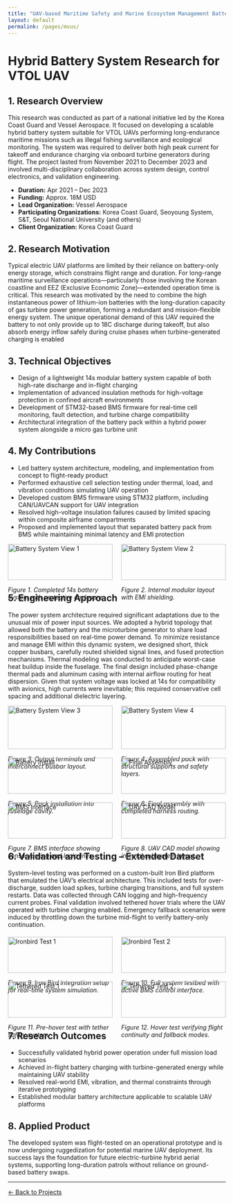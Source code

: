 ```yaml
---
title: "UAV-based Maritime Safety and Marine Ecosystem Management Battery System"
layout: default
permalink: /pages/mvus/
---
```


<h1>Hybrid Battery System Research for VTOL UAV</h1>

<h2>1. Research Overview</h2>
<p>This research was conducted as part of a national initiative led by the Korea Coast Guard and Vessel Aerospace. It focused on developing a scalable hybrid battery system suitable for VTOL UAVs performing long-endurance maritime missions such as illegal fishing surveillance and ecological monitoring. The system was required to deliver both high peak current for takeoff and endurance charging via onboard turbine generators during flight. The project lasted from November 2021 to December 2023 and involved multi-disciplinary collaboration across system design, control electronics, and validation engineering.</p>

- **Duration:** Apr 2021 – Dec 2023  
- **Funding:** Approx. 18M USD  
- **Lead Organization:** Vessel Aerospace 
- **Participating Organizations:** Korea Coast Guard, Seoyoung System, S&T, Seoul National University (and others) 
- **Client Organization:** Korea Coast Guard 



<h2>2. Research Motivation</h2>
<p>Typical electric UAV platforms are limited by their reliance on battery-only energy storage, which constrains flight range and duration. For long-range maritime surveillance operations—particularly those involving the Korean coastline and EEZ (Exclusive Economic Zone)—extended operation time is critical. This research was motivated by the need to combine the high instantaneous power of lithium-ion batteries with the long-duration capacity of gas turbine power generation, forming a redundant and mission-flexible energy system. The unique operational demand of this UAV required the battery to not only provide up to 18C discharge during takeoff, but also absorb energy inflow safely during cruise phases when turbine-generated charging is enabled</p>

<h2>3. Technical Objectives</h2>
<ul>
  <li>Design of a lightweight 14s modular battery system capable of both high-rate discharge and in-flight charging</li>
  <li>Implementation of advanced insulation methods for high-voltage protection in confined aircraft environments</li>
  <li>Development of STM32-based BMS firmware for real-time cell monitoring, fault detection, and turbine charge compatibility</li>
  <li>Architectural integration of the battery pack within a hybrid power system alongside a micro gas turbine unit</li>
</ul>

<h2>4. My Contributions</h2>
<ul>
  <li>Led battery system architecture, modeling, and implementation from concept to flight-ready product</li>
  <li>Performed exhaustive cell selection testing under thermal, load, and vibration conditions simulating UAV operation</li>
  <li>Developed custom BMS firmware using STM32 platform, including CAN/UAVCAN support for UAV integration</li>
  <li>Resolved high-voltage insulation failures caused by limited spacing within composite airframe compartments</li>
  <li>Proposed and implemented layout that separated battery pack from BMS while maintaining minimal latency and EMI protection</li>
</ul>

<div style="display: flex; flex-wrap: wrap; gap: 20px; justify-content: space-between;">
  <div style="flex: 0 0 48%;">
    <img src="/assets/mvus/2.jpg" alt="Battery System View 1" style="width: 100%; height: auto;">
    <p><em>Figure 1. Completed 14s battery system with protective enclosure.</em></p>
  </div>
  <div style="flex: 0 0 48%;">
    <img src="/assets/mvus/3.jpg" alt="Battery System View 2" style="width: 100%; height: auto;">
    <p><em>Figure 2. Internal modular layout with EMI shielding.</em></p>
  </div>
</div>



<h2>5. Engineering Approach</h2>
<p>The power system architecture required significant adaptations due to the unusual mix of power input sources. We adopted a hybrid topology that allowed both the battery and the microturbine generator to share load responsibilities based on real-time power demand. To minimize resistance and manage EMI within this dynamic system, we designed short, thick copper busbars, carefully routed shielded signal lines, and fused protection mechanisms.
Thermal modeling was conducted to anticipate worst-case heat buildup inside the fuselage. The final design included phase-change thermal pads and aluminum casing with internal airflow routing for heat dispersion. Given that system voltage was locked at 14s for compatibility with avionics, high currents were inevitable; this required conservative cell spacing and additional dielectric layering.</p>


<!-- Row 1 -->
<div style="display: flex; flex-wrap: wrap; gap: 20px; justify-content: space-between;">
  <div style="flex: 0 0 48%;">
    <img src="/assets/mvus/4.jpg" alt="Battery System View 3" style="width: 100%; height: auto;">
    <p><em>Figure 3. Output terminals and interconnect busbar layout.</em></p>
  </div>
  <div style="flex: 0 0 48%;">
    <img src="/assets/mvus/5.jpg" alt="Battery System View 4" style="width: 100%; height: auto;">
    <p><em>Figure 4. Assembled pack with structural supports and safety layers.</em></p>
  </div>
</div>

<!-- Row 2 -->
<div style="display: flex; flex-wrap: wrap; gap: 20px; justify-content: space-between; margin-top: 20px;">
  <div style="flex: 0 0 48%;">
    <img src="/assets/mvus/6.jpg" alt="Battery Install" style="width: 100%; height: auto;">
    <p><em>Figure 5. Pack installation into fuselage cavity.</em></p>
  </div>
  <div style="flex: 0 0 48%;">
    <img src="/assets/mvus/7.jpg" alt="Final Assembly" style="width: 100%; height: auto;">
    <p><em>Figure 6. Final assembly with completed harness routing.</em></p>
  </div>
</div>

<!-- Row 3 -->
<div style="display: flex; flex-wrap: wrap; gap: 20px; justify-content: space-between; margin-top: 20px;">
  <div style="flex: 0 0 48%;">
    <img src="/assets/mvus/8.jpg" alt="BMS Interface" style="width: 100%; height: auto;">
    <p><em>Figure 7. BMS interface showing sensor routing and logic lines.</em></p>
  </div>
  <div style="flex: 0 0 48%;">
    <img src="/assets/mvus/9.jpg" alt="UAV CAD Model" style="width: 100%; height: auto;">
    <p><em>Figure 8. UAV CAD model showing internal subsystem layout.</em></p>
  </div>
</div>



<h2>6. Validation and Testing – Extended Dataset</h2>
<p>System-level testing was performed on a custom-built Iron Bird platform that emulated the UAV’s electrical architecture. This included tests for over-discharge, sudden load spikes, turbine charging transitions, and full system restarts. Data was collected through CAN logging and high-frequency current probes.
Final validation involved tethered hover trials where the UAV operated with turbine charging enabled. Emergency fallback scenarios were induced by throttling down the turbine mid-flight to verify battery-only continuation.</p>




<!-- Row 4 -->
<div style="display: flex; flex-wrap: wrap; gap: 20px; justify-content: space-between; margin-top: 20px;">
  <div style="flex: 0 0 48%;">
    <img src="/assets/mvus/0.jpg" alt="Ironbird Test 1" style="width: 100%; height: auto;">
    <p><em>Figure 9. Iron Bird integration setup for real-time system simulation.</em></p>
  </div>
  <div style="flex: 0 0 48%;">
    <img src="/assets/mvus/1.jpg" alt="Ironbird Test 2" style="width: 100%; height: auto;">
    <p><em>Figure 10. Full system testbed with active BMS control interface.</em></p>
  </div>
</div>

<!-- Row 5 -->
<div style="display: flex; flex-wrap: wrap; gap: 20px; justify-content: space-between; margin-top: 20px;">
  <div style="flex: 0 0 48%;">
    <img src="/assets/mvus/10.jpg" alt="Tethered Test 1" style="width: 100%; height: auto;">
    <p><em>Figure 11. Pre-hover test with tether safety system.</em></p>
  </div>
  <div style="flex: 0 0 48%;">
    <img src="/assets/mvus/11.jpg" alt="Tethered Test 2" style="width: 100%; height: auto;">
    <p><em>Figure 12. Hover test verifying flight continuity and fallback modes.</em></p>
  </div>
</div>






<h2>7. Research Outcomes</h2>
<ul>
  <li>Successfully validated hybrid power operation under full mission load scenarios</li>
  <li>Achieved in-flight battery charging with turbine-generated energy while maintaining UAV stability</li>
  <li>Resolved real-world EMI, vibration, and thermal constraints through iterative prototyping</li>
  <li>Established modular battery architecture applicable to scalable UAV platforms</li>
</ul>

<h2>8. Applied Product</h2>
<p>The developed system was flight-tested on an operational prototype and is now undergoing ruggedization for potential marine UAV deployment. Its success lays the foundation for future electric-turbine hybrid aerial systems, supporting long-duration patrols without reliance on ground-based battery swaps.</p>

</body>
</html>
<hr>


<p><a href="{{ site.baseurl }}/projects/">← Back to Projects</a></p>
